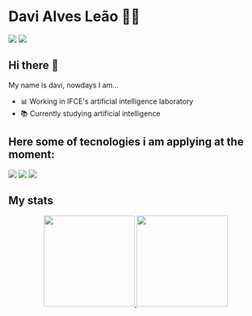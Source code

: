 # Davi Alves Leão 👨‍💻
 <div> 
  <a href = "mailto:d.lamv12@gmail.com"><img src="https://img.shields.io/badge/-Gmail-%23333?style=for-the-badge&logo=gmail&logoColor=white" target="_blank"></a>
  <a href="https://www.linkedin.com/in/davi-le%C3%A3o-5762a4161/" target="_blank"><img src="https://img.shields.io/badge/-LinkedIn-%230077B5?style=for-the-badge&logo=linkedin&logoColor=white" target="_blank"></a> 
</div>


## Hi there 👋

My name is davi, nowdays I am...
- 📊 Working in IFCE's artificial intelligence laboratory
- 📚 Currently studying artificial intelligence 

## Here some of tecnologies i am applying at the moment:
 <div> 
  <a href = "https://www.javascript.com/"><img src="https://img.shields.io/badge/JavaScript-323330?style=for-the-badge&logo=javascript&logoColor=F7DF1E" target="_blank"></a>  
  <a href = "https://nodejs.org/en/"><img src="https://img.shields.io/badge/Node.js-43853D?style=for-the-badge&logo=node.js&logoColor=white" target="_blank"></a>
  <a href = "https://aws.amazon.com/pt/"><img src="https://img.shields.io/badge/Amazon_AWS-232F3E?style=for-the-badge&logo=amazon-aws&logoColor=white" target="_blank"></a>
</div>

## My stats
<div align="center">
  <a href="https://github.com/davi1400">
  <img height="180em" src="https://github-readme-stats.vercel.app/api?username=DaviALvesLeao&show_icons=true&theme=dracula&include_all_commits=true&count_private=true"/>
  <img height="180em" src="https://github-readme-stats.vercel.app/api/top-langs/?username=DaviALvesLeao&layout=compact&langs_count=7&theme=dracula"/>
</div>

  
  
 
